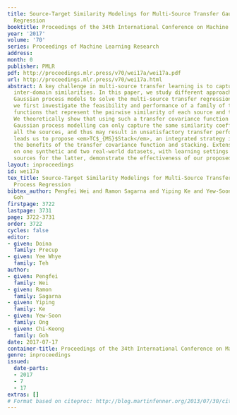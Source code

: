 ```yaml
---
title: Source-Target Similarity Modelings for Multi-Source Transfer Gaussian Process
  Regression
booktitle: Proceedings of the 34th International Conference on Machine Learning
year: '2017'
volume: '70'
series: Proceedings of Machine Learning Research
address: 
month: 0
publisher: PMLR
pdf: http://proceedings.mlr.press/v70/wei17a/wei17a.pdf
url: http://proceedings.mlr.press/v70/wei17a.html
abstract: A key challenge in multi-source transfer learning is to capture the diverse
  inter-domain similarities. In this paper, we study different approaches based on
  Gaussian process models to solve the multi-source transfer regression problem. Precisely,
  we first investigate the feasibility and performance of a family of transfer covariance
  functions that represent the pairwise similarity of each source and the target domain.
  We theoretically show that using such a transfer covariance function for general
  Gaussian process modelling can only capture the same similarity coefficient for
  all the sources, and thus may result in unsatisfactory transfer performance. This
  leads us to propose <em>TC$_{MS}$Stack</em>, an integrated strategy incorporating
  the benefits of the transfer covariance function and stacking. Extensive experiments
  on one synthetic and two real-world datasets, with learning settings of up to 11
  sources for the latter, demonstrate the effectiveness of our proposed <em>TC$_{MS}$Stack</em>.
layout: inproceedings
id: wei17a
tex_title: Source-Target Similarity Modelings for Multi-Source Transfer {G}aussian
  Process Regression
bibtex_author: Pengfei Wei and Ramon Sagarna and Yiping Ke and Yew-Soon Ong and Chi-Keong
  Goh
firstpage: 3722
lastpage: 3731
page: 3722-3731
order: 3722
cycles: false
editor:
- given: Doina
  family: Precup
- given: Yee Whye
  family: Teh
author:
- given: Pengfei
  family: Wei
- given: Ramon
  family: Sagarna
- given: Yiping
  family: Ke
- given: Yew-Soon
  family: Ong
- given: Chi-Keong
  family: Goh
date: 2017-07-17
container-title: Proceedings of the 34th International Conference on Machine Learning
genre: inproceedings
issued:
  date-parts:
  - 2017
  - 7
  - 17
extras: []
# Format based on citeproc: http://blog.martinfenner.org/2013/07/30/citeproc-yaml-for-bibliographies/
---
```


